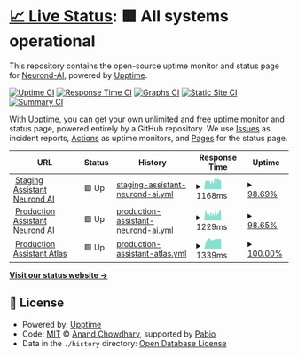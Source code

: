 # [📈 Live Status](https://status.neurond.com): <!--live status--> **🟩 All systems operational**

This repository contains the open-source uptime monitor and status page for [Neurond-AI](https://status.neurond.com), powered by [Upptime](https://github.com/upptime/upptime).

[![Uptime CI](https://github.com/Neurond-AI/Status-NAv3/workflows/Uptime%20CI/badge.svg)](https://github.com/Neurond-AI/Status-NAv3/actions?query=workflow%3A%22Uptime+CI%22)
[![Response Time CI](https://github.com/Neurond-AI/Status-NAv3/workflows/Response%20Time%20CI/badge.svg)](https://github.com/Neurond-AI/Status-NAv3/actions?query=workflow%3A%22Response+Time+CI%22)
[![Graphs CI](https://github.com/Neurond-AI/Status-NAv3/workflows/Graphs%20CI/badge.svg)](https://github.com/Neurond-AI/Status-NAv3/actions?query=workflow%3A%22Graphs+CI%22)
[![Static Site CI](https://github.com/Neurond-AI/Status-NAv3/workflows/Static%20Site%20CI/badge.svg)](https://github.com/Neurond-AI/Status-NAv3/actions?query=workflow%3A%22Static+Site+CI%22)
[![Summary CI](https://github.com/Neurond-AI/Status-NAv3/workflows/Summary%20CI/badge.svg)](https://github.com/Neurond-AI/Status-NAv3/actions?query=workflow%3A%22Summary+CI%22)

With [Upptime](https://upptime.js.org), you can get your own unlimited and free uptime monitor and status page, powered entirely by a GitHub repository. We use [Issues](https://github.com/Neurond-AI/Status-NAv3/issues) as incident reports, [Actions](https://github.com/Neurond-AI/Status-NAv3/actions) as uptime monitors, and [Pages](https://status.neurond.com) for the status page.

<!--start: status pages-->
<!-- This summary is generated by Upptime (https://github.com/upptime/upptime) -->
<!-- Do not edit this manually, your changes will be overwritten -->
<!-- prettier-ignore -->
| URL | Status | History | Response Time | Uptime |
| --- | ------ | ------- | ------------- | ------ |
| <img alt="" src="https://icons.duckduckgo.com/ip3/staging-assistant.neurond.com.ico" height="13"> [Staging Assistant Neurond AI](https://staging-assistant.neurond.com/) | 🟩 Up | [staging-assistant-neurond-ai.yml](https://github.com/Neurond-AI/Status-NAv3/commits/HEAD/history/staging-assistant-neurond-ai.yml) | <details><summary><img alt="Response time graph" src="./graphs/staging-assistant-neurond-ai/response-time-week.png" height="20"> 1168ms</summary><br><a href="https://status.neurond.com/history/staging-assistant-neurond-ai"><img alt="Response time 1623" src="https://img.shields.io/endpoint?url=https%3A%2F%2Fraw.githubusercontent.com%2FNeurond-AI%2FStatus-NAv3%2FHEAD%2Fapi%2Fstaging-assistant-neurond-ai%2Fresponse-time.json"></a><br><a href="https://status.neurond.com/history/staging-assistant-neurond-ai"><img alt="24-hour response time 1268" src="https://img.shields.io/endpoint?url=https%3A%2F%2Fraw.githubusercontent.com%2FNeurond-AI%2FStatus-NAv3%2FHEAD%2Fapi%2Fstaging-assistant-neurond-ai%2Fresponse-time-day.json"></a><br><a href="https://status.neurond.com/history/staging-assistant-neurond-ai"><img alt="7-day response time 1168" src="https://img.shields.io/endpoint?url=https%3A%2F%2Fraw.githubusercontent.com%2FNeurond-AI%2FStatus-NAv3%2FHEAD%2Fapi%2Fstaging-assistant-neurond-ai%2Fresponse-time-week.json"></a><br><a href="https://status.neurond.com/history/staging-assistant-neurond-ai"><img alt="30-day response time 1263" src="https://img.shields.io/endpoint?url=https%3A%2F%2Fraw.githubusercontent.com%2FNeurond-AI%2FStatus-NAv3%2FHEAD%2Fapi%2Fstaging-assistant-neurond-ai%2Fresponse-time-month.json"></a><br><a href="https://status.neurond.com/history/staging-assistant-neurond-ai"><img alt="1-year response time 1623" src="https://img.shields.io/endpoint?url=https%3A%2F%2Fraw.githubusercontent.com%2FNeurond-AI%2FStatus-NAv3%2FHEAD%2Fapi%2Fstaging-assistant-neurond-ai%2Fresponse-time-year.json"></a></details> | <details><summary><a href="https://status.neurond.com/history/staging-assistant-neurond-ai">98.69%</a></summary><a href="https://status.neurond.com/history/staging-assistant-neurond-ai"><img alt="All-time uptime 99.79%" src="https://img.shields.io/endpoint?url=https%3A%2F%2Fraw.githubusercontent.com%2FNeurond-AI%2FStatus-NAv3%2FHEAD%2Fapi%2Fstaging-assistant-neurond-ai%2Fuptime.json"></a><br><a href="https://status.neurond.com/history/staging-assistant-neurond-ai"><img alt="24-hour uptime 100.00%" src="https://img.shields.io/endpoint?url=https%3A%2F%2Fraw.githubusercontent.com%2FNeurond-AI%2FStatus-NAv3%2FHEAD%2Fapi%2Fstaging-assistant-neurond-ai%2Fuptime-day.json"></a><br><a href="https://status.neurond.com/history/staging-assistant-neurond-ai"><img alt="7-day uptime 98.69%" src="https://img.shields.io/endpoint?url=https%3A%2F%2Fraw.githubusercontent.com%2FNeurond-AI%2FStatus-NAv3%2FHEAD%2Fapi%2Fstaging-assistant-neurond-ai%2Fuptime-week.json"></a><br><a href="https://status.neurond.com/history/staging-assistant-neurond-ai"><img alt="30-day uptime 99.53%" src="https://img.shields.io/endpoint?url=https%3A%2F%2Fraw.githubusercontent.com%2FNeurond-AI%2FStatus-NAv3%2FHEAD%2Fapi%2Fstaging-assistant-neurond-ai%2Fuptime-month.json"></a><br><a href="https://status.neurond.com/history/staging-assistant-neurond-ai"><img alt="1-year uptime 99.79%" src="https://img.shields.io/endpoint?url=https%3A%2F%2Fraw.githubusercontent.com%2FNeurond-AI%2FStatus-NAv3%2FHEAD%2Fapi%2Fstaging-assistant-neurond-ai%2Fuptime-year.json"></a></details>
| <img alt="" src="https://icons.duckduckgo.com/ip3/assistant.neurond.com.ico" height="13"> [Production Assistant Neurond AI](https://assistant.neurond.com/) | 🟩 Up | [production-assistant-neurond-ai.yml](https://github.com/Neurond-AI/Status-NAv3/commits/HEAD/history/production-assistant-neurond-ai.yml) | <details><summary><img alt="Response time graph" src="./graphs/production-assistant-neurond-ai/response-time-week.png" height="20"> 1229ms</summary><br><a href="https://status.neurond.com/history/production-assistant-neurond-ai"><img alt="Response time 1307" src="https://img.shields.io/endpoint?url=https%3A%2F%2Fraw.githubusercontent.com%2FNeurond-AI%2FStatus-NAv3%2FHEAD%2Fapi%2Fproduction-assistant-neurond-ai%2Fresponse-time.json"></a><br><a href="https://status.neurond.com/history/production-assistant-neurond-ai"><img alt="24-hour response time 1312" src="https://img.shields.io/endpoint?url=https%3A%2F%2Fraw.githubusercontent.com%2FNeurond-AI%2FStatus-NAv3%2FHEAD%2Fapi%2Fproduction-assistant-neurond-ai%2Fresponse-time-day.json"></a><br><a href="https://status.neurond.com/history/production-assistant-neurond-ai"><img alt="7-day response time 1229" src="https://img.shields.io/endpoint?url=https%3A%2F%2Fraw.githubusercontent.com%2FNeurond-AI%2FStatus-NAv3%2FHEAD%2Fapi%2Fproduction-assistant-neurond-ai%2Fresponse-time-week.json"></a><br><a href="https://status.neurond.com/history/production-assistant-neurond-ai"><img alt="30-day response time 1402" src="https://img.shields.io/endpoint?url=https%3A%2F%2Fraw.githubusercontent.com%2FNeurond-AI%2FStatus-NAv3%2FHEAD%2Fapi%2Fproduction-assistant-neurond-ai%2Fresponse-time-month.json"></a><br><a href="https://status.neurond.com/history/production-assistant-neurond-ai"><img alt="1-year response time 1307" src="https://img.shields.io/endpoint?url=https%3A%2F%2Fraw.githubusercontent.com%2FNeurond-AI%2FStatus-NAv3%2FHEAD%2Fapi%2Fproduction-assistant-neurond-ai%2Fresponse-time-year.json"></a></details> | <details><summary><a href="https://status.neurond.com/history/production-assistant-neurond-ai">98.65%</a></summary><a href="https://status.neurond.com/history/production-assistant-neurond-ai"><img alt="All-time uptime 99.81%" src="https://img.shields.io/endpoint?url=https%3A%2F%2Fraw.githubusercontent.com%2FNeurond-AI%2FStatus-NAv3%2FHEAD%2Fapi%2Fproduction-assistant-neurond-ai%2Fuptime.json"></a><br><a href="https://status.neurond.com/history/production-assistant-neurond-ai"><img alt="24-hour uptime 100.00%" src="https://img.shields.io/endpoint?url=https%3A%2F%2Fraw.githubusercontent.com%2FNeurond-AI%2FStatus-NAv3%2FHEAD%2Fapi%2Fproduction-assistant-neurond-ai%2Fuptime-day.json"></a><br><a href="https://status.neurond.com/history/production-assistant-neurond-ai"><img alt="7-day uptime 98.65%" src="https://img.shields.io/endpoint?url=https%3A%2F%2Fraw.githubusercontent.com%2FNeurond-AI%2FStatus-NAv3%2FHEAD%2Fapi%2Fproduction-assistant-neurond-ai%2Fuptime-week.json"></a><br><a href="https://status.neurond.com/history/production-assistant-neurond-ai"><img alt="30-day uptime 99.64%" src="https://img.shields.io/endpoint?url=https%3A%2F%2Fraw.githubusercontent.com%2FNeurond-AI%2FStatus-NAv3%2FHEAD%2Fapi%2Fproduction-assistant-neurond-ai%2Fuptime-month.json"></a><br><a href="https://status.neurond.com/history/production-assistant-neurond-ai"><img alt="1-year uptime 99.81%" src="https://img.shields.io/endpoint?url=https%3A%2F%2Fraw.githubusercontent.com%2FNeurond-AI%2FStatus-NAv3%2FHEAD%2Fapi%2Fproduction-assistant-neurond-ai%2Fuptime-year.json"></a></details>
| <img alt="" src="https://icons.duckduckgo.com/ip3/ai.atlasindustries.com.ico" height="13"> [Production Assistant Atlas](https://ai.atlasindustries.com/) | 🟩 Up | [production-assistant-atlas.yml](https://github.com/Neurond-AI/Status-NAv3/commits/HEAD/history/production-assistant-atlas.yml) | <details><summary><img alt="Response time graph" src="./graphs/production-assistant-atlas/response-time-week.png" height="20"> 1339ms</summary><br><a href="https://status.neurond.com/history/production-assistant-atlas"><img alt="Response time 1318" src="https://img.shields.io/endpoint?url=https%3A%2F%2Fraw.githubusercontent.com%2FNeurond-AI%2FStatus-NAv3%2FHEAD%2Fapi%2Fproduction-assistant-atlas%2Fresponse-time.json"></a><br><a href="https://status.neurond.com/history/production-assistant-atlas"><img alt="24-hour response time 1442" src="https://img.shields.io/endpoint?url=https%3A%2F%2Fraw.githubusercontent.com%2FNeurond-AI%2FStatus-NAv3%2FHEAD%2Fapi%2Fproduction-assistant-atlas%2Fresponse-time-day.json"></a><br><a href="https://status.neurond.com/history/production-assistant-atlas"><img alt="7-day response time 1339" src="https://img.shields.io/endpoint?url=https%3A%2F%2Fraw.githubusercontent.com%2FNeurond-AI%2FStatus-NAv3%2FHEAD%2Fapi%2Fproduction-assistant-atlas%2Fresponse-time-week.json"></a><br><a href="https://status.neurond.com/history/production-assistant-atlas"><img alt="30-day response time 1304" src="https://img.shields.io/endpoint?url=https%3A%2F%2Fraw.githubusercontent.com%2FNeurond-AI%2FStatus-NAv3%2FHEAD%2Fapi%2Fproduction-assistant-atlas%2Fresponse-time-month.json"></a><br><a href="https://status.neurond.com/history/production-assistant-atlas"><img alt="1-year response time 1318" src="https://img.shields.io/endpoint?url=https%3A%2F%2Fraw.githubusercontent.com%2FNeurond-AI%2FStatus-NAv3%2FHEAD%2Fapi%2Fproduction-assistant-atlas%2Fresponse-time-year.json"></a></details> | <details><summary><a href="https://status.neurond.com/history/production-assistant-atlas">100.00%</a></summary><a href="https://status.neurond.com/history/production-assistant-atlas"><img alt="All-time uptime 99.88%" src="https://img.shields.io/endpoint?url=https%3A%2F%2Fraw.githubusercontent.com%2FNeurond-AI%2FStatus-NAv3%2FHEAD%2Fapi%2Fproduction-assistant-atlas%2Fuptime.json"></a><br><a href="https://status.neurond.com/history/production-assistant-atlas"><img alt="24-hour uptime 100.00%" src="https://img.shields.io/endpoint?url=https%3A%2F%2Fraw.githubusercontent.com%2FNeurond-AI%2FStatus-NAv3%2FHEAD%2Fapi%2Fproduction-assistant-atlas%2Fuptime-day.json"></a><br><a href="https://status.neurond.com/history/production-assistant-atlas"><img alt="7-day uptime 100.00%" src="https://img.shields.io/endpoint?url=https%3A%2F%2Fraw.githubusercontent.com%2FNeurond-AI%2FStatus-NAv3%2FHEAD%2Fapi%2Fproduction-assistant-atlas%2Fuptime-week.json"></a><br><a href="https://status.neurond.com/history/production-assistant-atlas"><img alt="30-day uptime 99.84%" src="https://img.shields.io/endpoint?url=https%3A%2F%2Fraw.githubusercontent.com%2FNeurond-AI%2FStatus-NAv3%2FHEAD%2Fapi%2Fproduction-assistant-atlas%2Fuptime-month.json"></a><br><a href="https://status.neurond.com/history/production-assistant-atlas"><img alt="1-year uptime 99.88%" src="https://img.shields.io/endpoint?url=https%3A%2F%2Fraw.githubusercontent.com%2FNeurond-AI%2FStatus-NAv3%2FHEAD%2Fapi%2Fproduction-assistant-atlas%2Fuptime-year.json"></a></details>

<!--end: status pages-->

[**Visit our status website →**](https://status.neurond.com)

## 📄 License

- Powered by: [Upptime](https://github.com/upptime/upptime)
- Code: [MIT](./LICENSE) © [Anand Chowdhary](https://anandchowdhary.com), supported by [Pabio](https://pabio.com)
- Data in the `./history` directory: [Open Database License](https://opendatacommons.org/licenses/odbl/1-0/)

